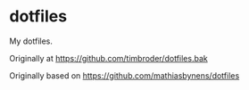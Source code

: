 # dotfiles
My dotfiles. 

Originally at https://github.com/timbroder/dotfiles.bak

Originally based on https://github.com/mathiasbynens/dotfiles
